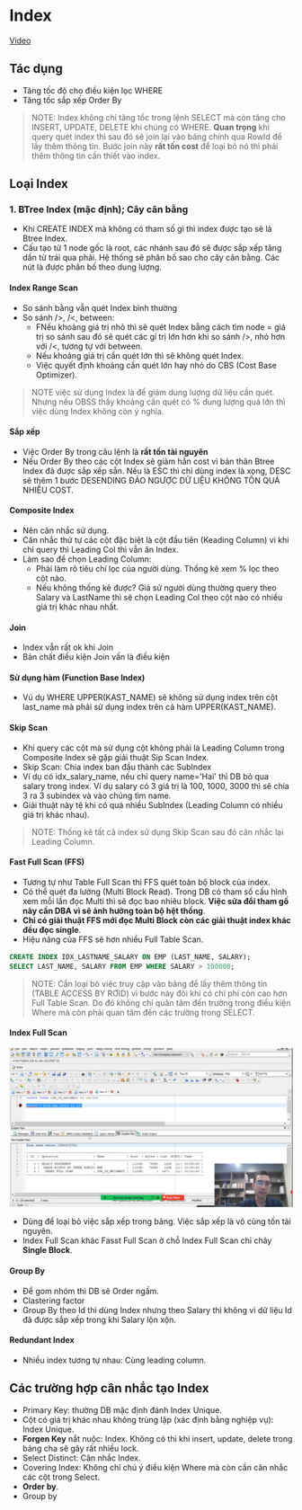 # Index

[Video](https://wecommit.com.vn/courses/chuong-trinh-dao-tao-toi-uu-co-so-du-lieu-cao-cap/lesson/kien-thuc-nen-tang-phai-biet-01-dac-biet-quan-trong/)

## Tác dụng

- Tăng tốc độ cho điều kiện lọc WHERE
- Tăng tốc sắp xếp Order By

>NOTE: Index không chỉ tăng tốc trong lệnh SELECT mà còn tăng cho INSERT, UPDATE, DELETE khi chúng có WHERE.
>**Quan trọng** khi query quét index thì sau đó sẽ join lại vào bảng chính qua RowId để lấy thêm thông tin. Bước join này **rất tốn cost** để loại bỏ nó thì phải thêm thông tin cần thiết vào index.

## Loại Index

### 1. BTree Index (mặc định); Cây cân bằng

- Khi CREATE INDEX mà không có tham số gì thì index được tạo sẽ là Btree Index.
- Cấu tạo từ 1 node gốc là root, các nhánh sau đó sẽ được sắp xếp tăng dần từ trái qua phải. Hệ thống sẽ phân bố sao cho cây cân bằng. Các nút là được phân bố theo dung lượng.

#### Index Range Scan

- So sánh bằng vẫn quét Index bình thường
- So sánh />, /<, between:
  - FNếu khoảng giá trị nhỏ thì sẽ quét Index bằng cách tìm node = giá trị so sánh sau đó sẽ quét các gí trị lớn hơn khi so sánh />, nhỏ hơn với /<, tương tự với between.
  - Nếu khoảng giá trị cần quét lớn thì sẽ không quét Index.
  - Việc quyết định khoảng cần quét lớn hay nhỏ do CBS (Cost Base Optimizer).

>NOTE việc sử dụng Index là để giảm dung lượng dữ liệu cần quét. Nhưng nếu OBSS thấy khoảng cần quét có % dung lượng quá lớn thì việc dùng Index không còn ý nghĩa.

#### Sắp xếp

- Việc Order By trong câu lệnh là **rất tốn tài nguyên**
- Nếu Order By theo các cột Index sẽ giảm hẳn cost vì bản thân Btree Index đã được sắp xếp sẵn. Nếu là ESC thì chỉ dùng index là xong, DESC sẽ thêm 1 bước DESENDING ĐẢO NGƯỢC DỮ LIỆU KHÔNG TỐN QUÁ NHIỀU COST.

#### Composite Index

- Nên cân nhắc sử dụng.
- Cân nhắc thứ tự các cột đặc biệt là cột đầu tiên (Keading Column) vì khi chỉ query thì Leading Col thì vẫn ăn Index.
- Làm sao để chọn Leading Column:
  - Phải làm rõ tiêu chí lọc của người dùng. Thống kê xem % lọc theo cột nào.
  - Nếu không thống kê được? Giả sử người dùng thường query theo Salary và LastName thì sẽ chọn Leading Col theo cột nào có nhiều giá trị khác nhau nhất.

#### Join

- Index vẫn rất ok khi Join
- Bản chất điều kiện Join vấn là điều kiện

#### Sử dụng hàm (Function Base Index)

- Vú dụ WHERE UPPER(KAST_NAME) sẽ không sử dụng index trên cột last_name mà phải sử dụng index trên cả hàm UPPER(KAST_NAME).

#### Skip Scan

- Khi query các cột mà sử dụng cột không phải là Leading Column trong Composite Index sẽ gặp giải thuật Sip Scan Index.
- Skip Scan: Chia index ban đầu thành các SubIndex
- Ví dụ có idx_salary_name, nếu chỉ query name='Hai' thì DB bỏ qua salary trong index. Ví dụ salary có 3 giá trị là 100, 1000, 3000 thì sẽ chia 3 ra 3 subindex và vào chúng tìm name.
- Giải thuật này tệ khi có quá nhiều SubIndex (Leading Column có nhiều giá trị khác nhau).

>NOTE: Thống kê tất cả index sử dụng Skip Scan sau đó cân nhắc lại Leading Column.

#### Fast Full Scan (FFS)

- Tương tự như Table Full Scan thì FFS quét toàn bộ block của index.
- Có thể quét đa lường (Multi Block Read). Trong DB có tham số cấu hình xem mỗi lần đọc Multi thì sẽ đọc bao nhiêu block. **Việc sửa đổi tham gố này cần DBA vì sẽ ảnh hưởng toàn bộ hệt thống**.
- **Chỉ có giải thuật FFS mới đọc Multi Block còn các giải thuật index khác đều đọc single**.
- Hiệu năng của FFS sẽ hơn nhiều Full Table Scan.

``` SQL
CREATE INDEX IDX_LASTNAME_SALARY ON EMP (LAST_NAME, SALARY);
SELECT LAST_NAME, SALARY FROM EMP WHERE SALARY > 100000;
```

>NOTE: Cần loại bỏ việc truy cập vào bảng để lấy thêm thông tin (TABLE ACCESS BY RƠID) vì bước này đôi khi có chi phí còn cao hơn Full Table Scan. Do đó không chỉ quản tâm đến trường trong điều kiện Where mà còn phải quan tâm đến các trường trong SELECT.

#### Index Full Scan

![](./images/index-full-scan.png)

- Dùng để loại bỏ việc sắp xếp trong bảng. Việc sắp xếp là vô cùng tốn tài nguyên.
- Index Full Scan khác Fasst Full Scan ở chỗ Index Full Scan chỉ chảy **Single Block**.

#### Group By

- Để gom nhóm thì DB sẽ Order ngầm.
- Clastering factor
- Group By theo Id thì dùng Index nhưng theo Salary thì không vì dữ liệu Id đã được sắp xếp trong khi Salary lộn xộn.

#### Redundant Index

- Nhiều index tương tự nhau: Cùng leading column.

## Các trường hợp cân nhắc tạo Index

- Primary Key: thường DB mặc định đánh Index Unique.
- Cột có giá trị khác nhau không trùng lặp (xác định bằng nghiệp vụ): Index Unique.
- **Forgen Key** nắt nuộc: Index. Không có thì khi insert, update, delete trong bảng cha sẽ gây rất nhiều lock.
- Select Distinct: Cân nhắc Index.
- Covering Index: Không chỉ chú ý điều kiện Where mà còn cần cân nhắc các cột trong Select.
- **Order by**.
- Group by
